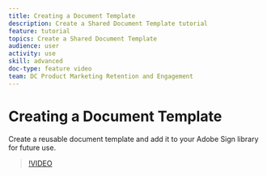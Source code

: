 ```yaml
---
title: Creating a Document Template
description: Create a Shared Document Template tutorial
feature: tutorial
topics: Create a Shared Document Template
audience: user
activity: use
skill: advanced
doc-type: feature video
team: DC Product Marketing Retention and Engagement
---
```


# Creating a Document Template

Create a reusable document template and add it to your Adobe Sign library for future use.

>[!VIDEO](https://video.tv.adobe.com/v/17345?hidetitle=true)